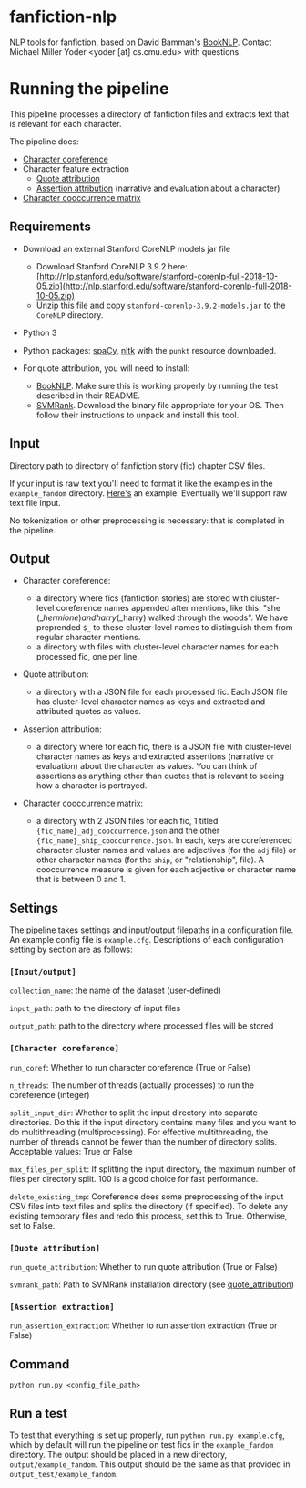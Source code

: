 # fanfiction-nlp
NLP tools for fanfiction, based on David Bamman's [BookNLP](https://github.com/dbamman/book-nlp). Contact Michael Miller Yoder <yoder [at] cs.cmu.edu> with questions.

# Running the pipeline
This pipeline processes a directory of fanfiction files and extracts
 text that is relevant for each character.
 
The pipeline does:
* [Character coreference](char_coref)
* Character feature extraction
	* [Quote attribution](quote_attribution)
	* [Assertion attribution](assertion_extraction) (narrative and evaluation about a character)
* [Character cooccurrence matrix](cooccurrence)

## Requirements
* Download an external Stanford CoreNLP models jar file
	* Download Stanford CoreNLP 3.9.2 here: [http://nlp.stanford.edu/software/stanford-corenlp-full-2018-10-05.zip](http://nlp.stanford.edu/software/stanford-corenlp-full-2018-10-05.zip)
	* Unzip this file and copy `stanford-corenlp-3.9.2-models.jar` to the `CoreNLP` directory.

* Python 3

* Python packages: [spaCy](https://spacy.io/usage), [nltk](https://www.nltk.org/install.html) with the `punkt` resource downloaded.

* For quote attribution, you will need to install:
	* [BookNLP](https://github.com/dbamman/book-nlp). Make sure this is working properly by running the test described in their README.
	* [SVMRank](https://www.cs.cornell.edu/people/tj/svm_light/svm_rank.html). Download the binary file appropriate for your OS. Then follow their instructions to unpack and install this tool.

## Input 
Directory path to directory of fanfiction story (fic) chapter CSV files. 

If your input is raw text you'll need to format it like the examples in the `example_fandom` directory. [Here's](https://github.com/michaelmilleryoder/fanfiction-nlp/blob/master/example_fandom/10118594_0004.csv) an example. Eventually we'll support raw text file input.

No tokenization or other preprocessing is necessary: that is completed in the pipeline.

## Output 
* Character coreference: 
	* a directory where fics (fanfiction stories) are stored with cluster-level coreference names appended after mentions, like this: "she ($\_hermione) and harry ($\_harry) walked through the woods". We have preprended `$_` to these cluster-level names to distinguish them from regular character mentions.
	* a directory with files with cluster-level character names for each processed fic, one per line.

* Quote attribution: 
	* a directory with a JSON file for each processed fic. Each JSON file has cluster-level character names as keys and extracted and attributed quotes as values.

* Assertion attribution: 
	* a directory where for each fic, there is a JSON file with cluster-level character names as keys and extracted assertions (narrative or evaluation) about the character as values. You can think of assertions as anything other than quotes that is relevant to seeing how a character is portrayed.

* Character cooccurrence matrix: 
	* a directory with 2 JSON files for each fic, 1 titled `{fic_name}_adj_cooccurrence.json` and the other `{fic_name}_ship_cooccurrence.json`. In each, keys are coreferenced character cluster names and values are adjectives (for the `adj` file) or other character names (for the `ship`, or "relationship", file). A cooccurrence measure is given for each adjective or character name that is between 0 and 1.

## Settings
The pipeline takes settings and input/output filepaths in a configuration file. An example config file is `example.cfg`. Descriptions of each configuration setting by section are as follows:

### `[Input/output]`

`collection_name`: the name of the dataset (user-defined)

`input_path`: path to the directory of input files

`output_path`: path to the directory where processed files will be stored


### `[Character coreference]`

`run_coref`: Whether to run character coreference (True or False)

`n_threads`: The number of threads (actually processes) to run the coreference (integer)

`split_input_dir`: Whether to split the input directory into separate directories. Do this if the input directory contains many files and you want to do multithreading (multiprocessing). For effective multithreading, the number of threads cannot be fewer than the number of directory splits. Acceptable values: True or False

`max_files_per_split`: If splitting the input directory, the maximum number of files per directory split. 100 is a good choice for fast performance.

`delete_existing_tmp`: Coreference does some preprocessing of the input CSV files into text files and splits the directory (if specified). To delete any existing temporary files and redo this process, set this to True. Otherwise, set to False.


### `[Quote attribution]`

`run_quote_attribution`: Whether to run quote attribution (True or False)

`svmrank_path`: Path to SVMRank installation directory (see [quote_attribution](quote_attribution))


### `[Assertion extraction]`

`run_assertion_extraction`: Whether to run assertion extraction (True or False)


## Command
`python run.py <config_file_path>`

## Run a test
To test that everything is set up properly, run `python run.py example.cfg`, which by default will run the pipeline on test fics in the `example_fandom` directory.
The output should be placed in a new directory, `output/example_fandom`. This output should be the same as that provided in `output_test/example_fandom`.
